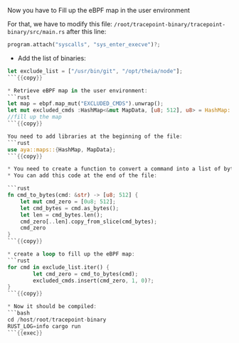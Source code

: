 Now you have to Fill up the eBPF map in the user environment

For that, we have to modify this file: `/root/tracepoint-binary/tracepoint-binary/src/main.rs` after this line:

```rust
program.attach("syscalls", "sys_enter_execve")?;
```

* Add the list of binaries:
```rust
let exclude_list = ["/usr/bin/git", "/opt/theia/node"];
```{{copy}}

* Retrieve eBPF map in the user environment:
```rust
let map = ebpf.map_mut("EXCLUDED_CMDS").unwrap();
let mut excluded_cmds :HashMap<&mut MapData, [u8; 512], u8> = HashMap::try_from(map)?;
//fill up the map
```{{copy}}

You need to add libraries at the beginning of the file:
```rust
use aya::maps::{HashMap, MapData};
```{{copy}}

* You need to create a function to convert a command into a list of bytes and zeros of length 512.
* You can add this code at the end of the file:

```rust
fn cmd_to_bytes(cmd: &str) -> [u8; 512] {
    let mut cmd_zero = [0u8; 512];
    let cmd_bytes = cmd.as_bytes();
    let len = cmd_bytes.len();
    cmd_zero[..len].copy_from_slice(cmd_bytes);
    cmd_zero
}
```{{copy}}

* create a loop to fill up the eBPF map:
```rust
for cmd in exclude_list.iter() {
        let cmd_zero = cmd_to_bytes(cmd);
        excluded_cmds.insert(cmd_zero, 1, 0)?;
}
```{{copy}}

* Now it should be compiled:
```bash
cd /host/root/tracepoint-binary
RUST_LOG=info cargo run
```{{exec}}
